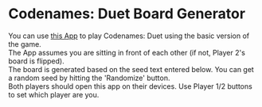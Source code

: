 # Codenames: Duet Board Generator
You can use [this App](https://bkarw12.github.io/) to play Codenames: Duet using the basic version of the game.\
The App assumes you are sitting in front of each other (if not, Player 2's board is flipped).\
The board is generated based on the seed text entered below. You can get a random seed by hitting the 'Randomize' button.\
Both players should open this app on their devices. Use Player 1/2 buttons to set which player are you.
